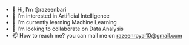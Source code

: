 - 👋 Hi, I’m @razeenbari
- 👀 I’m interested in Artificial Intelligence
- 🌱 I’m currently learning Machine Learning
- 💞️ I’m looking to collaborate on Data Analysis
- 📫 How to reach me? you can mail me on razeenroyal10@gmail.com

<!---
razeenbari/razeenbari is a ✨ special ✨ repository because its `README.md` (this file) appears on your GitHub profile.
You can click the Preview link to take a look at your changes.
--->
